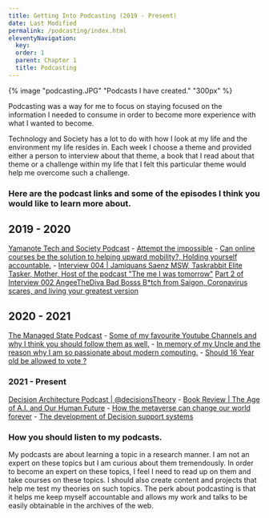 ```yaml
---
title: Getting Into Podcasting (2019 - Present) 
date: Last Modified 
permalink: /podcasting/index.html
eleventyNavigation:
  key: 
  order: 1
  parent: Chapter 1
  title: Podcasting
---
```

{% image "podcasting.JPG" "Podcasts I have created." "300px" %}


Podcasting was a way for me to focus on staying focused on the information I needed to consume in order to become more experience with what I wanted to become. 

Technology and Society has a lot to do with how I look at my life and the environment my life resides in. Each week I choose a theme and provided either a person to interview about that theme, a book that I read about that theme or a challenge within my life that I felt this particular theme would help me overcome such a challenge.

### Here are the podcast links and some of the episodes I think you would like to learn more about.

## 2019 - 2020
[Yamanote Tech and Society Podcast](https://podcasts.google.com/feed/aHR0cHM6Ly9hbmNob3IuZm0vcy9lNzJlOWUwL3BvZGNhc3QvcnNz)
    - [Attempt the impossible](https://anchor.fm/yamanote-tech/episodes/Episode-18--Attempt-the-impossible-Everyday-eac4d1/a-a190ed2)
    - [Can online courses be the solution to helping upward mobility?, Holding yourself accountable.](https://podcasts.google.com/feed/aHR0cHM6Ly9hbmNob3IuZm0vcy9lNzJlOWUwL3BvZGNhc3QvcnNz/episode/N2EwNDhjNTItOWQzOC00MDI0LWE1MDAtZDNkYThiODQ3MWQx?sa=X&ved=0CAUQkfYCahcKEwig9JHX_tr1AhUAAAAAHQAAAAAQMw)
    - [Interview 004 | Jamiquans Saenz MSW, Taskrabbit Elite Tasker, Mother, Host of the podcast "The me I was tomorrow"](https://podcasts.google.com/feed/aHR0cHM6Ly9hbmNob3IuZm0vcy9lNzJlOWUwL3BvZGNhc3QvcnNz/episode/MmMwYjQ4ODctODMwNC00NDQ2LTkyYmUtZGJkMGU5MDI4YTA1?sa=X&ved=0CAUQkfYCahcKEwig9JHX_tr1AhUAAAAAHQAAAAAQMw)
[Part 2 of Interview 002 AngeeTheDiva Bad Bosss B*tch from Saigon, Coronavirus scares, and living your greatest version](https://podcasts.google.com/feed/aHR0cHM6Ly9hbmNob3IuZm0vcy9lNzJlOWUwL3BvZGNhc3QvcnNz/episode/OGZjNjRkM2QtZTAwNi00ZDM3LWIxMjctOTJjZmYyOWNhMjMz?sa=X&ved=0CAUQkfYCahcKEwjIgcv0_tr1AhUAAAAAHQAAAAAQAQ)

## 2020 - 2021

[The Managed State Podcast](https://podcasts.google.com/feed/aHR0cHM6Ly9hbmNob3IuZm0vcy8zNWM1YmMyMC9wb2RjYXN0L3Jzcw/episode/NmFmZDk0MTctZWIzNS00YWFhLWE3NmYtYjYwZWE3YzBiMzM2?sa=X&ved=0CAUQkfYCahgKEwig9JHX_tr1AhUAAAAAHQAAAAAQmgE)
    - [Some of my favourite Youtube Channels and why I think you should follow them as well.](https://podcasts.google.com/feed/aHR0cHM6Ly9hbmNob3IuZm0vcy8zNWM1YmMyMC9wb2RjYXN0L3Jzcw/episode/YTMyODQ0ZmMtN2M5YS00ZGZjLWE4ZDYtYWIxMzc1Y2UyMDVm?sa=X&ved=0CAUQkfYCahgKEwig9JHX_tr1AhUAAAAAHQAAAAAQygE)
    - [In memory of my Uncle and the reason why I am so passionate about modern computing.](https://podcasts.google.com/feed/aHR0cHM6Ly9hbmNob3IuZm0vcy8zNWM1YmMyMC9wb2RjYXN0L3Jzcw/episode/ZWQ3NGI4NjUtZTNlYy00YjA3LWEzMzYtYjQ1ZjNiYjg5MmQz?sa=X&ved=0CAUQkfYCahgKEwig9JHX_tr1AhUAAAAAHQAAAAAQygE)
    - [Should 16 Year old be allowed to vote ?](https://podcasts.google.com/feed/aHR0cHM6Ly9hbmNob3IuZm0vcy8zNWM1YmMyMC9wb2RjYXN0L3Jzcw/episode/ZmI0NThjODQtNmZiNi00Njc3LTkxMTAtMDk5ODFiNTBhMTgz?sa=X&ved=0CAUQkfYCahgKEwig9JHX_tr1AhUAAAAAHQAAAAAQkwU)   

### 2021 - Present  
[Decision Architecture Podcast | @decisionsTheory](https://anchor.fm/decisionstheory)
    - [Book Review | The Age of A.I. and Our Human Future](https://anchor.fm/decisionstheory/episodes/BOOK-REVIEW-The-Age-of-A-I--and-our-Human-Future-e1d6jvc)
    - [How the metaverse can change our world forever](https://anchor.fm/decisionstheory/episodes/How-the-Metaverse-can-change-our-world-forever-e1af48g)
    - [The development of Decision support systems](https://anchor.fm/decisionstheory/episodes/The-development-of-Decision-support-systems-e18e5co)  


### How you should listen to my podcasts.

My podcasts are about learning a topic in a research manner. I am not an expert on these topics but I am curious about them tremendously. In order to become an expert on these topics, I feel I need to read up on them and take courses on these topics. I should also create content and projects that help me test my theories on such topics. The perk about podcasting is that it helps me keep myself accountable and allows my work and talks to be easily obtainable in the archives of the web.





